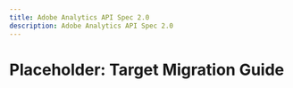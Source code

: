 ```yaml
---
title: Adobe Analytics API Spec 2.0
description: Adobe Analytics API Spec 2.0
---
```


# Placeholder: Target Migration Guide
